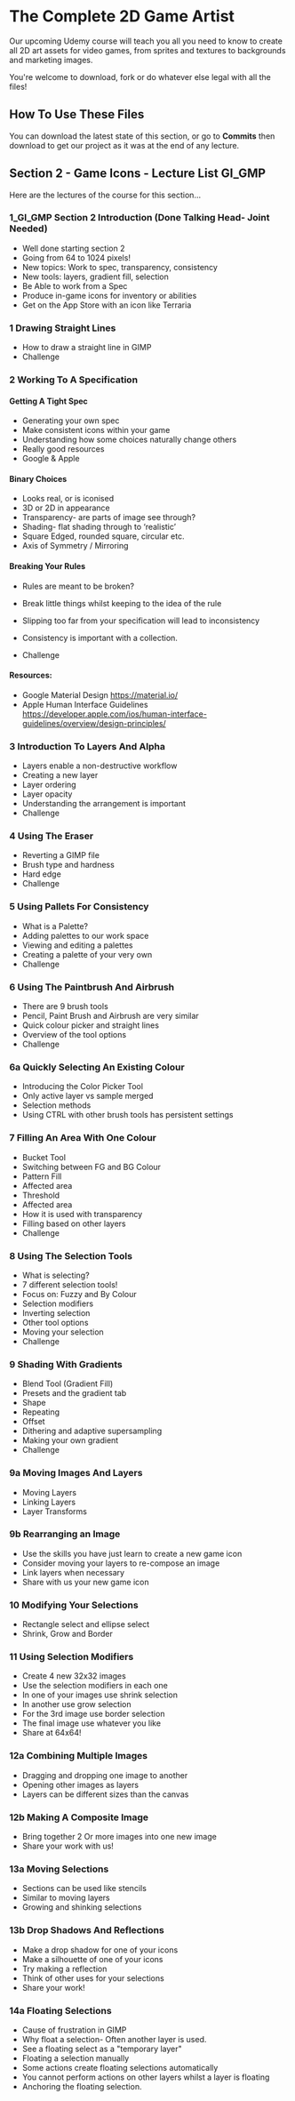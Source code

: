 # The Complete 2D Game Artist
Our upcoming Udemy course will teach you all you need to know to create all 2D art assets for video games, from sprites and textures to backgrounds and marketing images.

You're welcome to download, fork or do whatever else legal with all the files!

## How To Use These Files
You can download the latest state of this section, or go to **Commits** then download to get our project as it was at the end of any lecture.

## Section 2 - Game Icons - Lecture List GI_GMP
Here are the lectures of the course for this section...

### 1_GI_GMP Section 2 Introduction (Done Talking Head- Joint Needed)
+ Well done starting section 2
+ Going from 64 to 1024 pixels!
+ New topics: Work to spec, transparency, consistency
+ New tools: layers, gradient fill, selection
+ Be Able to work from a Spec
+ Produce in-game icons for inventory or abilities
+ Get on the App Store with an icon like Terraria

### 1 Drawing Straight Lines
+ How to draw a straight line in GIMP
+ Challenge

### 2 Working To A Specification

#### Getting A Tight Spec
+ Generating your own spec
+ Make consistent icons within your game
+ Understanding how some choices naturally change others
+ Really good resources
+ Google & Apple
#### Binary Choices
+ Looks real, or is iconised
+ 3D or 2D in appearance
+ Transparency- are parts of image see through?
+ Shading- flat shading through to ‘realistic’
+ Square Edged, rounded square, circular etc.
+ Axis of Symmetry / Mirroring
#### Breaking Your Rules
+ Rules are meant to be broken?
+ Break little things whilst keeping to the idea of the rule
+ Slipping too far from your specification will lead to inconsistency
+ Consistency is important with a collection.

+ Challenge

#### Resources:
+ Google Material Design
https://material.io/
+ Apple Human Interface Guidelines
https://developer.apple.com/ios/human-interface-guidelines/overview/design-principles/

### 3 Introduction To Layers And Alpha
+ Layers enable a non-destructive workflow
+ Creating a new layer
+ Layer ordering
+ Layer opacity
+ Understanding the arrangement is important
+ Challenge

### 4 Using The Eraser
+ Reverting a GIMP file
+ Brush type and hardness
+ Hard edge
+ Challenge

### 5 Using Pallets For Consistency
+ What is a Palette?
+ Adding palettes to our work space
+ Viewing and editing a palettes
+ Creating a palette of your very own
+ Challenge

### 6 Using The Paintbrush And Airbrush
+ There are 9 brush tools
+ Pencil, Paint Brush and Airbrush are very similar
+ Quick colour picker and straight lines
+ Overview of the tool options
+ Challenge

### 6a Quickly Selecting An Existing Colour
+ Introducing the Color Picker Tool
+ Only active layer vs sample merged
+ Selection methods
+ Using CTRL with other brush tools has persistent settings

### 7 Filling An Area With One Colour
+ Bucket Tool
+ Switching between FG and BG Colour
+ Pattern Fill
+ Affected area
+ Threshold
+ Affected area
+ How it is used with transparency
+ Filling based on other layers
+ Challenge

### 8 Using The Selection Tools
+ What is selecting?
+ 7 different selection tools!
+ Focus on: Fuzzy and By Colour
+ Selection modifiers
+ Inverting selection
+ Other tool options
+ Moving your selection
+ Challenge

### 9 Shading With Gradients
+ Blend Tool (Gradient Fill)
+ Presets and the gradient tab
+ Shape
+ Repeating
+ Offset
+ Dithering and adaptive supersampling
+ Making your own gradient
+ Challenge

### 9a Moving Images And Layers
+ Moving Layers
+ Linking Layers
+ Layer Transforms

### 9b Rearranging an Image
+ Use the skills you have just learn to create a new game icon
+ Consider moving your layers to re-compose an image
+ Link layers when necessary
+ Share with us your new game icon

### 10 Modifying Your Selections
+ Rectangle select and ellipse select
+ Shrink, Grow and Border

### 11 Using Selection Modifiers
+ Create 4 new 32x32 images
+ Use the selection modifiers in each one
+ In one of your images use shrink selection
+ In another use grow selection
+ For the 3rd image use border selection
+ The final image use whatever you like
+ Share at 64x64!

### 12a Combining Multiple Images

+ Dragging and dropping one image to another
+ Opening other images as layers
+ Layers can be different sizes than the canvas

### 12b Making A Composite Image
+ Bring together 2 Or more images into one new image
+ Share your work with us!

### 13a Moving Selections
+ Sections can be used like stencils
+ Similar to moving layers
+ Growing and shinking selections

### 13b Drop Shadows And Reflections
+ Make a drop shadow for one of your icons
+ Make a silhouette of one of your icons
+ Try making a reflection
+ Think of other uses for your selections
+ Share your work!

### 14a Floating Selections
+ Cause of frustration in GIMP
+ Why float a selection- Often another layer is used.
+ See a floating select as a "temporary layer"
+ Floating a selection manually
+ Some actions create floating selections automatically
+ You cannot perform actions on other layers whilst a layer is floating
+ Anchoring the floating selection.
